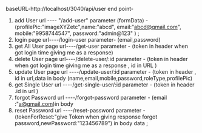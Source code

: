 baseURL-http://localhost/3040/api/user
end point- 
1) add User url ---- "/add-user" parameter (formData) - (profilePic:"imageXYZetc",name:"abcd", email:"abcd@gmail.com", mobile:"9958744547", password:"admin@123" ) ;
2) login page  url----/login-user parameter- (email,password)
3) get All User  page url----/get-user parameter - (token in header when got login time giving me as a response)
4) delete User page url----/delete-user/:id parameter - (token in header when got login time giving me as a response , id in URL )
5) update User page url ----/update-user/:id parameter - (token in header , id in url,data in body (name,email,mobile,password,roleType,profilePic)
6) get Single User url ----/get-single-user/:id parameter - (token in header .id in url )
7) forgot Password url ----/forgot-password parameter - (email :"a@gmail.com)in body
8) reset Password url ----/reset-password parameter - (tokenForReset:"give Token when giving response forgot password,newPassword:"123456789") in body data ;
